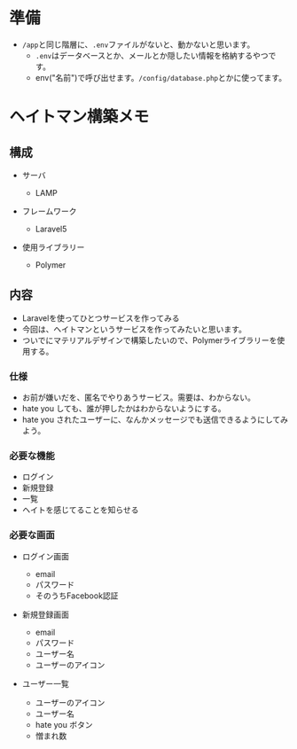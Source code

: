# 準備
- `/app`と同じ階層に、`.env`ファイルがないと、動かないと思います。
    - `.env`はデータベースとか、メールとか隠したい情報を格納するやつです。
    - env("名前")で呼び出せます。`/config/database.php`とかに使ってます。


# ヘイトマン構築メモ

## 構成
- サーバ
    - LAMP

- フレームワーク
    - Laravel5

- 使用ライブラリー
    - Polymer

## 内容
- Laravelを使ってひとつサービスを作ってみる
- 今回は、ヘイトマンというサービスを作ってみたいと思います。
- ついでにマテリアルデザインで構築したいので、Polymerライブラリーを使用する。

### 仕様
- お前が嫌いだを、匿名でやりあうサービス。需要は、わからない。
- hate you しても、誰が押したかはわからないようにする。
- hate you されたユーザーに、なんかメッセージでも送信できるようにしてみよう。


### 必要な機能
- ログイン
- 新規登録
- 一覧
- ヘイトを感じてることを知らせる

### 必要な画面
- ログイン画面
    - email
    - パスワード
    - そのうちFacebook認証

- 新規登録画面
    - email
    - パスワード
    - ユーザー名
    - ユーザーのアイコン

- ユーザー一覧
    - ユーザーのアイコン
    - ユーザー名
    - hate you ボタン
    - 憎まれ数

